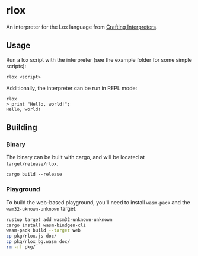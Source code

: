 # rlox

An interpreter for the Lox language from [Crafting Interpreters](https://craftinginterpreters.com/).


## Usage

Run a lox script with the interpreter (see the example folder for some simple scripts):

```
rlox <script>
```

Additionally, the interpreter can be run in REPL mode:

```
rlox
> print "Hello, world!";
Hello, world!
```

## Building

### Binary

The binary can be built with cargo, and will be located at `target/release/rlox`.

```
cargo build --release
```

### Playground

To build the web-based playground, you'll need to install `wasm-pack` and the `wam32-uknown-unknown` target.


```bash
rustup target add wasm32-unknown-unknown
cargo install wasm-bindgen-cli
wasm-pack build --target web
cp pkg/rlox.js doc/
cp pkg/rlox_bg.wasm doc/
rm -rf pkg/
```
